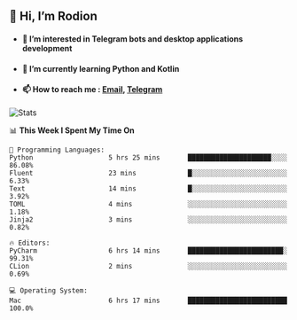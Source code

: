 ## 👋 Hi, I’m Rodion
- #### 👀 I’m interested in Telegram bots and desktop applications development
- #### 🌱 I’m currently learning Python and Kotlin
- #### 📫 How to reach me : [Email](mailto:me@lavn.ml), [Telegram](https://t.me/fast_geek)

![Stats](https://github-readme-stats.vercel.app/api?username=rodion-gudz&show_icons=true&theme=github_dark&hide_border=true&hide=issues&count_private=true&layout=compact)


<!--START_SECTION:waka-->
📊 **This Week I Spent My Time On** 

```text
💬 Programming Languages: 
Python                   5 hrs 25 mins       █████████████████████░░░░   86.08% 
Fluent                   23 mins             █░░░░░░░░░░░░░░░░░░░░░░░░   6.33% 
Text                     14 mins             █░░░░░░░░░░░░░░░░░░░░░░░░   3.92% 
TOML                     4 mins              ░░░░░░░░░░░░░░░░░░░░░░░░░   1.18% 
Jinja2                   3 mins              ░░░░░░░░░░░░░░░░░░░░░░░░░   0.82%

🔥 Editors: 
PyCharm                  6 hrs 14 mins       ████████████████████████░   99.31% 
CLion                    2 mins              ░░░░░░░░░░░░░░░░░░░░░░░░░   0.69%

💻 Operating System: 
Mac                      6 hrs 17 mins       █████████████████████████   100.0%

```


<!--END_SECTION:waka-->
